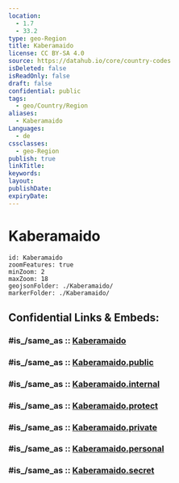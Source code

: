 ```yaml
---
location:
  - 1.7
  - 33.2
type: geo-Region
title: Kaberamaido
license: CC BY-SA 4.0
source: https://datahub.io/core/country-codes
isDeleted: false
isReadOnly: false
draft: false
confidential: public
tags:
  - geo/Country/Region
aliases:
  - Kaberamaido
Languages:
  - de
cssclasses:
  - geo-Region
publish: true
linkTitle:
keywords:
layout:
publishDate:
expiryDate:
---
```


# Kaberamaido

```leaflet
id: Kaberamaido
zoomFeatures: true 
minZoom: 2 
maxZoom: 18
geojsonFolder: ./Kaberamaido/
markerFolder: ./Kaberamaido/
```


## Confidential Links & Embeds: 

### #is_/same_as :: [Kaberamaido](/_Standards/Earth/Continent/Africa/Africa~Central/Uganda/regions~Uganda/Uganda~East/Kaberamaido.md) 

### #is_/same_as :: [Kaberamaido.public](/_public/Earth/Continent/Africa/Africa~Central/Uganda/regions~Uganda/Uganda~East/Kaberamaido.public.md) 

### #is_/same_as :: [Kaberamaido.internal](/_internal/Earth/Continent/Africa/Africa~Central/Uganda/regions~Uganda/Uganda~East/Kaberamaido.internal.md) 

### #is_/same_as :: [Kaberamaido.protect](/_protect/Earth/Continent/Africa/Africa~Central/Uganda/regions~Uganda/Uganda~East/Kaberamaido.protect.md) 

### #is_/same_as :: [Kaberamaido.private](/_private/Earth/Continent/Africa/Africa~Central/Uganda/regions~Uganda/Uganda~East/Kaberamaido.private.md) 

### #is_/same_as :: [Kaberamaido.personal](/_personal/Earth/Continent/Africa/Africa~Central/Uganda/regions~Uganda/Uganda~East/Kaberamaido.personal.md) 

### #is_/same_as :: [Kaberamaido.secret](/_secret/Earth/Continent/Africa/Africa~Central/Uganda/regions~Uganda/Uganda~East/Kaberamaido.secret.md)

